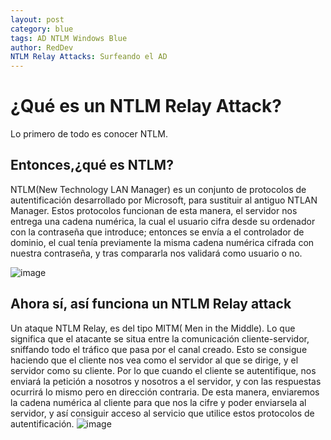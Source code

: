 ```yaml
---
layout: post
category: blue
tags: AD NTLM Windows Blue
author: RedDev
NTLM Relay Attacks: Surfeando el AD
---
```


# ¿Qué es un NTLM Relay Attack?
Lo primero de todo es conocer NTLM.

## Entonces,¿qué es NTLM?

NTLM(New Technology LAN Manager) es un conjunto de protocolos de autentificación desarrollado por Microsoft, para sustituir al antiguo NTLAN Manager.
Estos protocolos funcionan de esta manera, el servidor nos entrega una cadena numérica, la cual el usuario cifra desde su ordenador con la contraseña que introduce; entonces se envía a el controlador de dominio, el cual tenía previamente la misma cadena numérica cifrada con nuestra contraseña, y tras compararla nos validará como usuario o no.

![image](https://github.com/reycotallo98/reycotallo98.github.io/assets/93315382/3f19b484-e51f-4d49-8f21-ded4b8f474f4)


## Ahora sí, así funciona un NTLM Relay attack

Un ataque NTLM Relay, es del tipo MITM( Men in the Middle).
Lo que significa que el atacante se situa entre la comunicación cliente-servidor, sniffando todo el tráfico que pasa por el canal creado. Esto se consigue haciendo que el cliente nos vea como el servidor al que se dirige, y el servidor como su cliente. 
Por lo que cuando el cliente se autentifique, nos enviará la petición a nosotros y nosotros a el servidor, y con las respuestas ocurrirá lo mismo pero en dirección contraria.
De esta manera, enviaremos la cadena numérica al cliente para que nos la cifre y poder enviarsela al servidor, y así consiguir acceso al servicio que utilice estos protocolos de autentificación.
![image](https://github.com/reycotallo98/reycotallo98.github.io/assets/93315382/f80fb8ef-4127-4be7-a0c1-c1735f4f6ea7)

